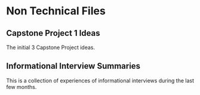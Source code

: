 # Non Technical Files

## Capstone Project 1 Ideas
The initial 3 Capstone Project ideas.
## Informational Interview Summaries
This is a collection of experiences of informational interviews during the last few months. 